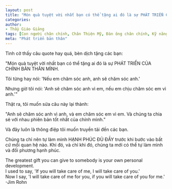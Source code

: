 ```yaml
---
layout: post
title: "Món quà tuyệt vời nhất bạn có thể tặng ai đó là sự PHÁT TRIỂN CỦA CHÍNH BẢN THÂN MÌNH"
categories:
author:
- Thầy Giáo Giảng
tags: [Con người chân chính, Chân Thiện Mỹ, Đàn ông chân chính, Kỹ năng sống, phát triển bản thân]
meta: "Phát triển bản thân"
---
```

Tình cờ thấy câu quote hay quá, bèn dịch tặng các bạn:

"Món quà tuyệt vời nhất bạn có thể tặng ai đó là sự PHÁT TRIỂN CỦA CHÍNH BẢN THÂN MÌNH.

Tôi từng hay nói: 'Nếu em chăm sóc anh, anh sẽ chăm sóc anh.'

Nhưng giờ tôi nói: 'Anh sẽ chăm sóc anh vì em, nếu em chịu chăm sóc em vì anh.'"



Thật ra, tôi muốn sửa câu này lại thành:

"Anh sẽ chăm sóc anh vì anh, và em chăm sóc em vì em. Và chúng ta chia sẻ với nhau phiên bản tốt nhất của chính mình."

Và đây luôn là thông điệp tôi muốn truyền tải đến các bạn.

Chúng ta chỉ nên tự làm mình HẠNH PHÚC ĐỦ ĐẦY trước khi bước vào bất cứ mối quan hệ nào. Khi đó, và chỉ khi đó, chúng ta mới có thể tự làm mình và đối phương hạnh phúc.
<!--excerpt.s-->
<div class="post-copyright"><div class="content">The greatest gift you can give to somebody is your own personal development.<br />
I used to say, 'If you will take care of me, I will take care of you.'<br /> Now I say, 'I will take care of me for you, if you will take care of you for me.' <br />-Jim Rohn</div></div>